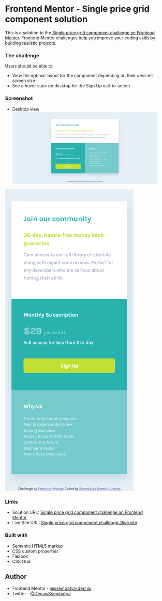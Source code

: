 # Frontend Mentor - Single price grid component solution

This is a solution to the [Single price grid component challenge on Frontend Mentor](https://www.frontendmentor.io/challenges/single-price-grid-component-5ce41129d0ff452fec5abbbc). Frontend Mentor challenges help you improve your coding skills by building realistic projects.

### The challenge

Users should be able to:

- View the optimal layout for the component depending on their device's screen size
- See a hover state on desktop for the Sign Up call-to-action

### Screenshot

- Desktop view
  ![](./images/Desktop-Frontend-Mentor-Single-Price-Grid-Component.png)

![](./images/Mobile-Frontend-Mentor-Single-Price-Grid-Component.png)

### Links

- Solution URL: [Single price grid component challenge on Frontend Mentor](https://www.frontendmentor.io/solutions/responsive-single-price-grid-component-Yf2uG1wE7v)
- Live Site URL: [Single price grid component challenge #live site](https://single-price-grid-component-eosin-ten.vercel.app/)

### Built with

- Semantic HTML5 markup
- CSS custom properties
- Flexbox
- CSS Grid

## Author

- Frontend Mentor - [@ssembatya-dennis](https://www.frontendmentor.io/profile/ssembatya-dennis)
- Twitter - [@DennisSsembatya](https://twitter.com/DennisSsembatya)
